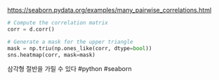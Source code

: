 https://seaborn.pydata.org/examples/many_pairwise_correlations.html
```python
# Compute the correlation matrix
corr = d.corr()

# Generate a mask for the upper triangle
mask = np.triu(np.ones_like(corr, dtype=bool))
sns.heatmap(corr, mask=mask)
```
삼각형 절반을 가릴 수 있다
#python #seaborn
